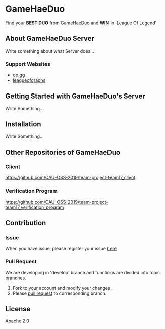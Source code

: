 # GameHaeDuo
Find your **BEST DUO** from GameHaeDuo and **WIN** in 'League Of Legend'


## About GameHaeDuo Server
Write something about what Server does...

### Support Websites
* [op.gg](https://www.op.gg/)  
* [leagueofgraphs](https://www.leagueofgraphs.com/ko/champions/counters)  


## Getting Started with GameHaeDuo's Server
Write Something...


## Installation
Write Something...

## Other Repositories of GameHaeDuo
### Client
https://github.com/CAU-OSS-2019/team-project-team17_client

### Verification Program
https://github.com/CAU-OSS-2019/team-project-team17_verification_program
 

## Contribution
### Issue
When you have issue, please register your issue [here](https://github.com/CAU-OSS-2019/team-project-team17_server/issues)

### Pull Request
We are developing in 'develop' branch and functions are divided into topic branches.
1. Fork to your account and modify your changes.
2. Please [pull request](https://github.com/CAU-OSS-2019/team-project-team17_server/pulls) to corresponding branch.


## License
Apache 2.0
